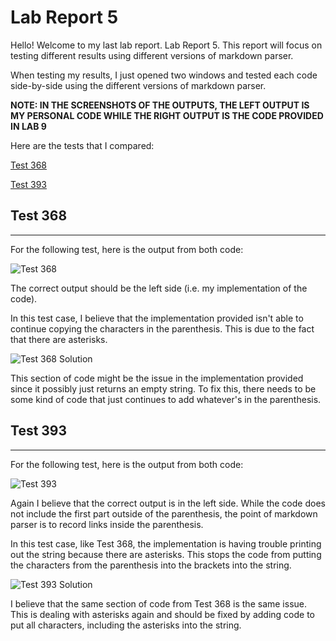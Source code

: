 # Lab Report 5

Hello! Welcome to my last lab report. Lab Report 5. This report will focus on testing different results using different versions of markdown parser.

When testing my results, I just opened two windows and tested each code side-by-side using the different versions of markdown parser.

**NOTE: IN THE SCREENSHOTS OF THE OUTPUTS, THE LEFT OUTPUT IS MY PERSONAL CODE WHILE THE RIGHT OUTPUT IS THE CODE PROVIDED IN LAB 9**

Here are the tests that I compared:

[Test 368](https://github.com/nidhidhamnani/markdown-parser/blob/main/test-files/368.md?plain=1)

[Test 393](https://github.com/nidhidhamnani/markdown-parser/blob/main/test-files/393.md?plain=1)

## Test 368
---
For the following test, here is the output from both code:

![Test 368](https://cdn.discordapp.com/attachments/938667785679147030/982141896715563018/unknown.png)

The correct output should be the left side (i.e. my implementation of the code).

In this test case, I believe that the implementation provided isn't able to continue copying the characters in the parenthesis. This is due to the fact that there are asterisks.

![Test 368 Solution](https://cdn.discordapp.com/attachments/938667785679147030/982146530729414666/unknown.png)

This section of code might be the issue in the implementation provided since it possibly just returns an empty string. To fix this, there needs to be some kind of code that just continues to add whatever's in the parenthesis.

## Test 393
---
For the following test, here is the output from both code:

![Test 393](https://cdn.discordapp.com/attachments/938667785679147030/982141464387657819/unknown.png)

Again I believe that the correct output is in the left side. While the code does not include the first part outside of the parenthesis, the point of markdown parser is to record links inside the parenthesis.

In this test case, like Test 368, the implementation is having trouble printing out the string because there are asterisks. This stops the code from putting the characters from the parenthesis into the brackets into the string.

![Test 393 Solution](https://cdn.discordapp.com/attachments/938667785679147030/982146530729414666/unknown.png)

I believe that the same section of code from Test 368 is the same issue. This is dealing with asterisks again and should be fixed by adding code to put all characters, including the asterisks into the string.



